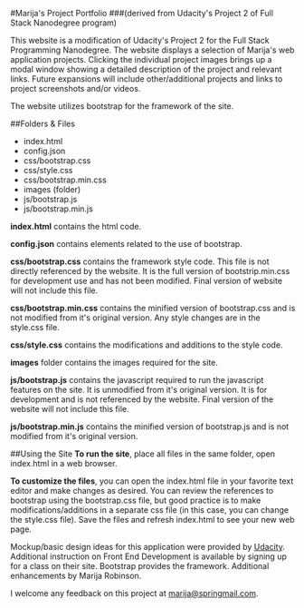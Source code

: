 #Marija's Project Portfolio
###(derived from Udacity's Project 2 of Full Stack Nanodegree program)

This website is a modification of Udacity's Project 2 for the Full Stack Programming Nanodegree.
The website displays a selection of Marija's web application projects. Clicking the individual project images brings up a modal window showing a detailed description of the project and relevant links. Future expansions will include other/additional projects and links to project screenshots and/or videos.

The website utilizes bootstrap for the framework of the site.

##Folders & Files
* index.html
* config.json
* css/bootstrap.css
* css/style.css
* css/bootstrap.min.css
* images (folder)
* js/bootstrap.js
* js/bootstrap.min.js

**index.html** contains the html code.

**config.json** contains elements related to the use of bootstrap.

**css/bootstrap.css** contains the framework style code. This file is not directly referenced by the website. It is the full version of bootstrip.min.css for development use and has not been modified. Final version of website will not include this file.

**css/bootstrap.min.css** contains the minified version of bootstrap.css and is not modified from it's original version. Any style changes are in the style.css file.

**css/style.css** contains the modifications and additions to the style code.

**images** folder contains the images required for the site.

**js/bootstrap.js** contains the javascript required to run the javascript features on the site. It is unmodified from it's original version. It is for development and is not referenced by the website. Final version of the website will not include this file.

**js/bootstrap.min.js** contains the minified version of bootstrap.js and is not modified from it's original version.

##Using the Site
**To run the site**, place all files in the same folder, open index.html in a web browser.

**To customize the files**, you can open the index.html file in your favorite text editor and make changes as desired. You can review the references to bootstrap using the bootstrap.css file, but good practice is to make modifications/additions in a separate css file (in this case, you can change the style.css file). Save the files and refresh index.html to see your new web page.

Mockup/basic design ideas for this application were provided by [Udacity](http://www.Udacity.com). Additional instruction on Front End Development is available by signing up for a class on their site. Bootstrap provides the framework. Additional enhancements by Marija Robinson.

I welcome any feedback on this project at marija@springmail.com.